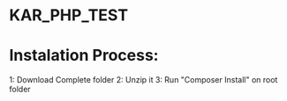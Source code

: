 # KAR_PHP_TEST
# Instalation Process:
1: Download Complete folder
2: Unzip it
3: Run "Composer Install" on root folder
